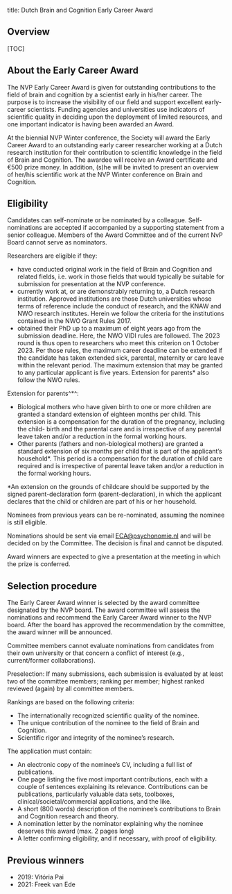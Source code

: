 title: Dutch Brain and Cognition Early Career Award

## Overview

[TOC]


## About the Early Career Award

The NVP Early Career Award is given for outstanding contributions to the field of brain and cognition by a scientist early in his/her career. The purpose is to increase the visibility of our field and support excellent early-career scientists. Funding agencies and universities use indicators of scientific quality in deciding upon the deployment of limited resources, and one important indicator is having been awarded an Award.

At the biennial NVP Winter conference, the Society will award the Early Career Award to an outstanding early career researcher working at a Dutch research institution for their contribution to scientific knowledge in the field of Brain and Cognition. The awardee will receive an Award certificate and €500 prize money. In addition, (s)he will be invited to present an overview of her/his scientific work at the NVP Winter conference on Brain and Cognition.

## Eligibility

Candidates can self-nominate or be nominated by a colleague. Self-nominations are accepted if accompanied by a supporting statement from a senior colleague. Members of the Award Committee and of the current NvP Board cannot serve as nominators.

Researchers are eligible if they:

 - have conducted original work in the field of Brain and Cognition and related fields, i.e. work in those fields that would typically be suitable for submission for presentation at the NVP conference.
 - currently work at, or are demonstrably returning to, a Dutch research institution. Approved institutions are those Dutch universities whose terms of reference include the conduct of research, and the KNAW and NWO research institutes. Herein we follow the criteria for the institutions contained in the NWO Grant Rules 2017.
 - obtained their PhD up to a maximum of eight years ago from the submission deadline. Here, the NWO VIDI rules are followed. The 2023 round is thus open to researchers who meet this criterion on 1 October 2023. Per those rules, the maximum career deadline can be extended if the candidate has taken extended sick, parental, maternity or care leave within the relevant period. The maximum extension that may be granted to any particular applicant is five years. Extension for parents* also follow the NWO rules. 
 

Extension for parents^*^: 

 - Biological mothers who have given birth to one or more children are granted a standard extension of eighteen months per child. This extension is a compensation for the duration of the pregnancy, including the child- birth and the parental care and is irrespective of any parental leave taken and/or a reduction in the formal working hours.
 - Other parents (fathers and non-biological mothers) are granted a standard extension of six months per child that is part of the applicant’s household*. This period is a compensation for the duration of child care required and is irrespective of parental leave taken and/or a reduction in the formal working hours. 
 
*An extension on the grounds of childcare should be supported by the signed parent-declaration form (parent-declaration), in which the applicant declares that the child or children are part of his or her household. 

Nominees from previous years can be re-nominated, assuming the nominee is still eligible.

Nominations should be sent via email ECA@psychonomie.nl and will be decided on by the Committee. The decision is final and cannot be disputed.

Award winners are expected to give a presentation at the meeting in which the prize is conferred.

## Selection procedure

The Early Career Award winner is selected by the award committee designated by the NVP board. 
The award committee will assess the nominations and recommend the Early Career Award winner to the NVP board. After the board has approved the recommendation by the committee, the award winner will be announced. 

Committee members cannot evaluate nominations from candidates from their own university or that concern a conflict of interest (e.g., current/former collaborations). 

Preselection: If many submissions, each submission is evaluated by at least two of the committee members; ranking per member; highest ranked reviewed (again) by all committee members.

Rankings are based on the following criteria:

 - The internationally recognized scientific quality of the nominee. 
 - The unique contribution of the nominee to the field of Brain and Cognition.
 - Scientific rigor and integrity of the nominee’s research.
 
The application must contain:

 - An electronic copy of the nominee’s CV, including a full list of publications.
 - One page listing the five most important contributions, each with a couple of sentences explaining its relevance. Contributions can be publications, particularly valuable data sets,  toolboxes, clinical/societal/commercial applications, and the like.
 - A short (800 words) description of the nominee’s contributions to Brain and Cognition research and theory.
 - A nomination letter by the nominator explaining why the nominee deserves this award (max. 2 pages long) 
 - A letter confirming eligibility, and if necessary, with proof of eligibility.

## Previous winners

- 2019: Vitória Pai
- 2021: Freek van Ede
